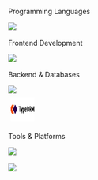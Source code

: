 <!-- Programming Languages -->
Programming Languages
<p align="left"> <img src="https://skillicons.dev/icons?i=js,ts,php&perline=10" /> </p><!-- Frontend Technologies -->
Frontend Development
<p align="left"> <img src="https://skillicons.dev/icons?i=react,nextjs,tailwindcss,materialui,html,css,webflow&perline=10" /> </p><!-- Backend & Databases -->
Backend & Databases
<p align="left"> <img src="https://skillicons.dev/icons?i=nodejs,express,nestjs,mysql,postgresql,mongodb,prisma&perline=10" /> <br> <img src="https://raw.githubusercontent.com/typeorm/typeorm/master/resources/logo_big.png" alt="TypeORM" width="48" height="48" style="margin: 5px;" /> </p><!-- Tools & Platforms -->
Tools & Platforms
<p align="left"> <img src="https://skillicons.dev/icons?i=git,github,npm,linux,bash,wordpress&perline=10" /> </p>
<!-- Most Used Languages --><p align="left"> <img src="https://github-readme-stats.vercel.app/api/top-langs/?username=madhukazz&layout=compact&theme=react" /> </p>
